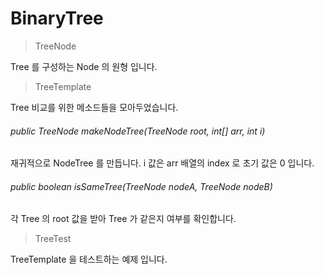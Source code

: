 # BinaryTree
  
> TreeNode

Tree 를 구성하는 Node 의 원형 입니다.

> TreeTemplate

Tree 비교를 위한 메소드들을 모아두었습니다.
 
###### public TreeNode makeNodeTree(TreeNode root, int[] arr, int i) 
재귀적으로 NodeTree 를 만듭니다. i 값은 arr 배열의 index 로 초기 값은 0 입니다.  

###### public boolean isSameTree(TreeNode nodeA, TreeNode nodeB)
각 Tree 의 root 값을 받아 Tree 가 같은지 여부를 확인합니다.

> TreeTest

TreeTemplate 을 테스트하는 예제 입니다.